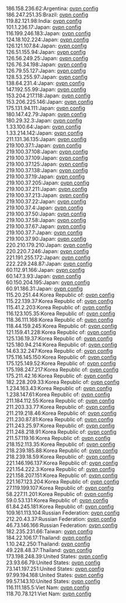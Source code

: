 186.158.236.62:Argentina: [ovpn config](vpn/186_158_236_62.ovpn)  
186.247.251.35:Brazil: [ovpn config](vpn/186_247_251_35.ovpn)  
119.82.121.98:India: [ovpn config](vpn/119_82_121_98.ovpn)  
101.1.236.17:Japan: [ovpn config](vpn/101_1_236_17.ovpn)  
116.199.246.183:Japan: [ovpn config](vpn/116_199_246_183.ovpn)  
124.18.102.224:Japan: [ovpn config](vpn/124_18_102_224.ovpn)  
126.121.107.84:Japan: [ovpn config](vpn/126_121_107_84.ovpn)  
126.51.155.94:Japan: [ovpn config](vpn/126_51_155_94.ovpn)  
126.56.249.25:Japan: [ovpn config](vpn/126_56_249_25.ovpn)  
126.76.34.198:Japan: [ovpn config](vpn/126_76_34_198.ovpn)  
126.79.55.127:Japan: [ovpn config](vpn/126_79_55_127.ovpn)  
128.53.255.97:Japan: [ovpn config](vpn/128_53_255_97.ovpn)  
138.64.231.4:Japan: [ovpn config](vpn/138_64_231_4.ovpn)  
147.192.55.99:Japan: [ovpn config](vpn/147_192_55_99.ovpn)  
153.204.217.118:Japan: [ovpn config](vpn/153_204_217_118.ovpn)  
153.206.225.146:Japan: [ovpn config](vpn/153_206_225_146.ovpn)  
175.131.94.111:Japan: [ovpn config](vpn/175_131_94_111.ovpn)  
180.147.42.79:Japan: [ovpn config](vpn/180_147_42_79.ovpn)  
180.29.32.3:Japan: [ovpn config](vpn/180_29_32_3.ovpn)  
1.33.100.64:Japan: [ovpn config](vpn/1_33_100_64.ovpn)  
1.33.214.142:Japan: [ovpn config](vpn/1_33_214_142.ovpn)  
211.131.36.135:Japan: [ovpn config](vpn/211_131_36_135.ovpn)  
219.100.37.1:Japan: [ovpn config](vpn/219_100_37_1.ovpn)  
219.100.37.108:Japan: [ovpn config](vpn/219_100_37_108.ovpn)  
219.100.37.109:Japan: [ovpn config](vpn/219_100_37_109.ovpn)  
219.100.37.125:Japan: [ovpn config](vpn/219_100_37_125.ovpn)  
219.100.37.138:Japan: [ovpn config](vpn/219_100_37_138.ovpn)  
219.100.37.19:Japan: [ovpn config](vpn/219_100_37_19.ovpn)  
219.100.37.205:Japan: [ovpn config](vpn/219_100_37_205.ovpn)  
219.100.37.211:Japan: [ovpn config](vpn/219_100_37_211.ovpn)  
219.100.37.213:Japan: [ovpn config](vpn/219_100_37_213.ovpn)  
219.100.37.22:Japan: [ovpn config](vpn/219_100_37_22.ovpn)  
219.100.37.4:Japan: [ovpn config](vpn/219_100_37_4.ovpn)  
219.100.37.50:Japan: [ovpn config](vpn/219_100_37_50.ovpn)  
219.100.37.58:Japan: [ovpn config](vpn/219_100_37_58.ovpn)  
219.100.37.67:Japan: [ovpn config](vpn/219_100_37_67.ovpn)  
219.100.37.7:Japan: [ovpn config](vpn/219_100_37_7.ovpn)  
219.100.37.90:Japan: [ovpn config](vpn/219_100_37_90.ovpn)  
220.210.179.210:Japan: [ovpn config](vpn/220_210_179_210.ovpn)  
220.220.7.246:Japan: [ovpn config](vpn/220_220_7_246.ovpn)  
221.191.255.172:Japan: [ovpn config](vpn/221_191_255_172.ovpn)  
222.229.248.87:Japan: [ovpn config](vpn/222_229_248_87.ovpn)  
60.112.91.166:Japan: [ovpn config](vpn/60_112_91_166.ovpn)  
60.147.3.93:Japan: [ovpn config](vpn/60_147_3_93.ovpn)  
60.150.204.195:Japan: [ovpn config](vpn/60_150_204_195.ovpn)  
60.91.186.31:Japan: [ovpn config](vpn/60_91_186_31.ovpn)  
115.20.251.44:Korea Republic of: [ovpn config](vpn/115_20_251_44.ovpn)  
115.22.139.37:Korea Republic of: [ovpn config](vpn/115_22_139_37.ovpn)  
115.41.2.203:Korea Republic of: [ovpn config](vpn/115_41_2_203.ovpn)  
116.123.105.35:Korea Republic of: [ovpn config](vpn/116_123_105_35.ovpn)  
118.36.111.168:Korea Republic of: [ovpn config](vpn/118_36_111_168.ovpn)  
118.44.159.245:Korea Republic of: [ovpn config](vpn/118_44_159_245.ovpn)  
121.159.41.228:Korea Republic of: [ovpn config](vpn/121_159_41_228.ovpn)  
125.136.19.37:Korea Republic of: [ovpn config](vpn/125_136_19_37.ovpn)  
125.180.94.214:Korea Republic of: [ovpn config](vpn/125_180_94_214.ovpn)  
14.63.32.247:Korea Republic of: [ovpn config](vpn/14_63_32_247.ovpn)  
175.116.145.150:Korea Republic of: [ovpn config](vpn/175_116_145_150.ovpn)  
175.125.149.52:Korea Republic of: [ovpn config](vpn/175_125_149_52.ovpn)  
175.198.247.217:Korea Republic of: [ovpn config](vpn/175_198_247_217.ovpn)  
175.211.42.16:Korea Republic of: [ovpn config](vpn/175_211_42_16.ovpn)  
182.228.209.33:Korea Republic of: [ovpn config](vpn/182_228_209_33.ovpn)  
1.234.163.43:Korea Republic of: [ovpn config](vpn/1_234_163_43.ovpn)  
1.238.147.61:Korea Republic of: [ovpn config](vpn/1_238_147_61.ovpn)  
211.184.112.55:Korea Republic of: [ovpn config](vpn/211_184_112_55.ovpn)  
211.203.33.77:Korea Republic of: [ovpn config](vpn/211_203_33_77.ovpn)  
211.219.218.46:Korea Republic of: [ovpn config](vpn/211_219_218_46.ovpn)  
211.230.87.81:Korea Republic of: [ovpn config](vpn/211_230_87_81.ovpn)  
211.243.25.97:Korea Republic of: [ovpn config](vpn/211_243_25_97.ovpn)  
211.248.218.91:Korea Republic of: [ovpn config](vpn/211_248_218_91.ovpn)  
211.57.119.16:Korea Republic of: [ovpn config](vpn/211_57_119_16.ovpn)  
218.152.113.35:Korea Republic of: [ovpn config](vpn/218_152_113_35.ovpn)  
218.239.185.88:Korea Republic of: [ovpn config](vpn/218_239_185_88.ovpn)  
218.239.18.59:Korea Republic of: [ovpn config](vpn/218_239_18_59.ovpn)  
221.146.196.137:Korea Republic of: [ovpn config](vpn/221_146_196_137.ovpn)  
221.154.222.3:Korea Republic of: [ovpn config](vpn/221_154_222_3.ovpn)  
221.158.207.151:Korea Republic of: [ovpn config](vpn/221_158_207_151.ovpn)  
221.167.123.204:Korea Republic of: [ovpn config](vpn/221_167_123_204.ovpn)  
27.119.199.107:Korea Republic of: [ovpn config](vpn/27_119_199_107.ovpn)  
58.227.11.201:Korea Republic of: [ovpn config](vpn/58_227_11_201.ovpn)  
59.0.53.131:Korea Republic of: [ovpn config](vpn/59_0_53_131.ovpn)  
61.84.245.181:Korea Republic of: [ovpn config](vpn/61_84_245_181.ovpn)  
109.161.113.104:Russian Federation: [ovpn config](vpn/109_161_113_104.ovpn)  
212.20.43.37:Russian Federation: [ovpn config](vpn/212_20_43_37.ovpn)  
46.73.146.166:Russian Federation: [ovpn config](vpn/46_73_146_166.ovpn)  
182.235.231.66:Taiwan: [ovpn config](vpn/182_235_231_66.ovpn)  
184.22.106.17:Thailand: [ovpn config](vpn/184_22_106_17.ovpn)  
1.10.242.250:Thailand: [ovpn config](vpn/1_10_242_250.ovpn)  
49.228.48.37:Thailand: [ovpn config](vpn/49_228_48_37.ovpn)  
173.198.248.39:United States: [ovpn config](vpn/173_198_248_39.ovpn)  
23.93.66.79:United States: [ovpn config](vpn/23_93_66_79.ovpn)  
73.141.197.251:United States: [ovpn config](vpn/73_141_197_251.ovpn)  
97.99.194.168:United States: [ovpn config](vpn/97_99_194_168.ovpn)  
99.57.143.10:United States: [ovpn config](vpn/99_57_143_10.ovpn)  
116.111.185.5:Viet Nam: [ovpn config](vpn/116_111_185_5.ovpn)  
118.70.78.121:Viet Nam: [ovpn config](vpn/118_70_78_121.ovpn)  
